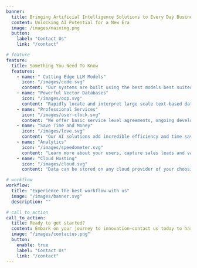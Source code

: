 ```yaml
---
banner:
  title: Bringing Artificial Intelligence Solutions to Every Day Businesses
  content: Unlocking AI Potential for a New Era
  image: /images/mainimg.png
  button:
    label: "Contact Us"
    link: "/contact"

# feature
feature:
  title: Something You Need To Know
  features:
    - name: " Cutting Edge LLM Models"
      icon: "/images/code.svg"
      content: "Our systems are built using the best models best suited to your needs"
    - name: "Powerful Vector Databases"
      icon: "/images/oop.svg"
      content: "Rapidly locate and interpret large scale text-based data using Pinecone"
    - name: "Professional Services"
      icon: "/images/user-clock.svg"
      content: "We offer basic service level agreements, ongoing development services and technical training"
    - name: "Save Time and Money"
      icon: "/images/love.svg"
      content: "Our AI solutions add incredible efficiency and time savings to your day-to-day operations"
    - name: "Analytics"
      icon: "/images/speedometer.svg"
      content: "Learn more about your users, capture sales leads and valuable insights to drive business decisions"
    - name: "Cloud Hosting"
      icon: "/images/cloud.svg"
      content: "Data can be stored on any cloud provider of your choosing"

# workflow
workflow:
  title: "Experience the best workflow with us"
  image: "/images/banner.svg"
  description: ""

# call_to_action
call_to_action:
  title: Ready to get started?
  content: Embark on your journey to innovation—contact us today to harness the power of AI tailored for your business success!
  image: "/images/contactus.png"
  button:
    enable: true
    label: "Contact Us"
    link: "/contact"
---
```

